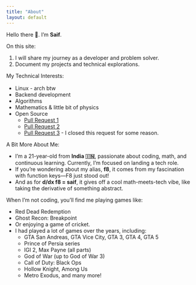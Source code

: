 ```yaml
---
title: "About"
layout: default
---
```


Hello there 👋. I’m **Saif**.

On this site:

1. I will share my journey as a developer and problem solver.
2. Document my projects and technical explorations.


My Technical Interests:

- Linux - arch btw&nbsp; <div style="display: inline-block;"><img src="../images/archlinux.svg" width=16></div>
- Backend development
- Algorithms
- Mathematics & little bit of physics
- Open Source
  - [Pull Request 1](https://github.com/mehmetemineker/flappy-bird/pull/4/files)
  - [Pull Request 2](https://github.com/khanshoaib3/PicturePuzzle/pull/1/commits/8e896d48592e348fd84c139a3de88373d03c0e71)
  - [Pull Request 3](https://github.com/mehmetemineker/flappy-bird/pull/5/files) - I closed this request for some reason.

A Bit More About Me:

- I’m a 21-year-old from **India 🇮🇳**, passionate about coding, math, and continuous learning. Currently, I’m focused on landing a tech role.
- If you’re wondering about my alias, **f8**, it comes from my fascination with function keys—F8 just stood out! 
- And as for **d/dx f8 = saif**, it gives off a cool math-meets-tech vibe, like taking the derivative of something abstract.

When I’m not coding, you’ll find me playing games like:

- Red Dead Redemption 
- Ghost Recon: Breakpoint 
- Or enjoying a game of cricket.
- I had played a lot of games over the years, including:
  - GTA San Andreas, GTA Vice City, GTA 3, GTA 4, GTA 5
  - Prince of Persia series
  - IGI 2, Max Payne (all parts)
  - God of War (up to God of War 3)
  - Call of Duty: Black Ops
  - Hollow Knight, Among Us
  - Metro Exodus, and many more!

